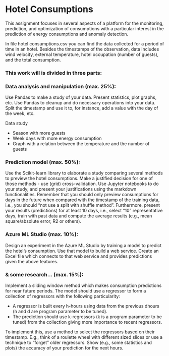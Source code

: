 # Hotel Consumptions

This assignment focuses in several aspects of a platform for the monitoring, prediction, and optimization of consumptions with a particular interest in the prediction of energy consumptions and anomaly detection.

In file hotel consumptions.csv you can find the data collected for a period of time in an hotel. Besides the timestamps of the observation, data includes wind velocity, external temperature, hotel occupation (number of guests), and the total consumption.

### This work will is divided in three parts:

### Data analysis and manipulation (max. 25%):

Use Pandas to make a study of your data. Present statistics, plot graphs, etc. Use Pandas to cleanup and do necessary operations into your data. Split the timestamp and use
it to, for instance, add a value with the day of the week, etc.

Data study
- Season with more guests
- Week days with more energy consumption
- Graph with a relation between the temperature and the number of guests

### Prediction model (max. 50%):

Use the Scikit-learn library to elaborate a study comparing several methods to preview the hotel consumptions. Make a justified decision for one of those methods - use (grid) cross-validation. Use Jupyter notebooks to do your study, and present your justifications using the markdown functionalities. Remember that you should only preview consumptions for days in the future when compared with the timestamp of the training data, i.e., you should “not use a split with shuffle method”. Furthermore, present your results (predictions) for at least 10 days, i.e., select “10” representative days, train with past data and compute the average results (e.g., mean square/absolute error, R2 or others).

### Azure ML Studio (max. 10%):

Design an experiment in the Azure ML Studio by training a model to predict the hotel’s consumption. Use that model to build a web service. Create an Excel file which connects to that web service and provides predictions given the above features.

### & some research... (max. 15%):

Implement a sliding window method which makes consumption predictions for near future periods. The model should use a regressor to form a collection of regressors with the following particularity:
  - A regressor is built every h-hours using data from the previous dhours (h and d are program parameter to be tuned).
  - The prediction should use k-regressors (k is a program parameter to be tuned) from the collection giving more importance to recent regressors. 

To implement this, use a method to select the regressors based on their timestamp. E.g., think of a roulette wheel with different sized slices or use a technique to “forget” older regressors.
Show (e.g., some statistics and plots) the accuracy of your prediction for the next hours.
